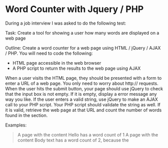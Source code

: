 Word Counter with Jquery / PHP
=================

During a job interview I was asked to do the following test:

Task: Create a tool for showing a user how many words are displayed on a web page

Outline: Create a word counter for a web page using HTML / jQuery / AJAX / PHP. You will need to code the following:

* HTML page accessible in the web browser
* A PHP script to return the results to the web page using AJAX

When a user visits the HTML page, they should be presented with a form to enter a URL of a web page. You only need to worry about http:// requests. When the user hits the submit button, your page should use jQuery to check that the input box is not empty. If it is empty, display a error message any way you like. If the user enters a valid string, use jQuery to make an AJAX call to your PHP script. Your PHP script should validate the string as well. If it is valid, retrieve the web page at that URL and count the number of words found in the <BODY> section. 

Examples:

> A page with the content <html><body>Hello</body></html> has a word count of 1
> A page with the content <html><head><title>I am a title</title></head><body>Body text</body></html> has a word count of 2, because the <title> is not in the <body>.

The word count should be the number of words that would normally be displayed if the URL was viewed using a web browser, so anything inside HTML tags should be ignored. If the URL provided is not active (i.e. a bad URL is provided by the user), then return a word count of zero. You can handle hyphens, apostrophes and comment sections any way you wish.

The word count should be returned to the user and displayed on the screen using jQuery.

Results
=========

I didn't get the job, but the project might be useful for someone.

Cheers.
